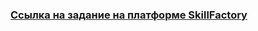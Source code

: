 ### [Ссылка на задание на платформе SkillFactory](https://apps.skillfactory.ru/learning/course/course-v1:SkillFactory+MIFIML-2sem+2025/block-v1:SkillFactory+MIFIML-2sem+2025+type@sequential+block@020482f3604e41fe8fcc9bbbcb86d098/block-v1:SkillFactory+MIFIML-2sem+2025+type@vertical+block@7af18ffe0dc0497bbc789c15bb82102a)